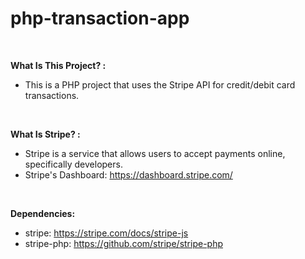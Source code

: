 # php-transaction-app

<br>

**What Is This Project? :**

- This is a PHP project that uses the Stripe API for credit/debit card transactions.

<br>

**What Is Stripe? :**

- Stripe is a service that allows users to accept payments online, specifically developers.
- Stripe's Dashboard: https://dashboard.stripe.com/

<br>

**Dependencies:**

- stripe: https://stripe.com/docs/stripe-js
- stripe-php: https://github.com/stripe/stripe-php
